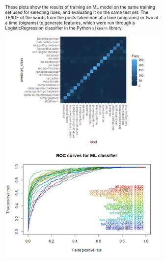 These plots show the results of training an ML model on the same training set used for selecting rules, and evaluating it on the same test set. The TF/IDF of the words from the posts taken one at a time (unigrams) or two at a time (bigrams) to generate features, which were run through a LogisticRegression classifier in the Python `slkearn` library.

![](images/figure-markdown_strict/ML_confusion_matrix.png)
![](images/figure-markdown_strict/ML_ROC_curves.png)
